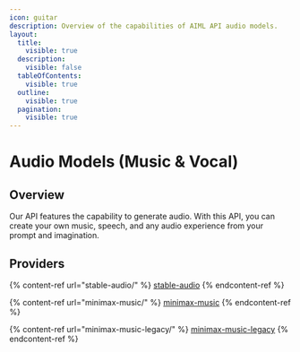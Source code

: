 ```yaml
---
icon: guitar
description: Overview of the capabilities of AIML API audio models.
layout:
  title:
    visible: true
  description:
    visible: false
  tableOfContents:
    visible: true
  outline:
    visible: true
  pagination:
    visible: true
---
```


# Audio Models (Music & Vocal)

## Overview

Our API features the capability to generate audio. With this API, you can create your own music, speech, and any audio experience from your prompt and imagination.

## Providers

{% content-ref url="stable-audio/" %}
[stable-audio](stable-audio/)
{% endcontent-ref %}

{% content-ref url="minimax-music/" %}
[minimax-music](minimax-music/)
{% endcontent-ref %}

{% content-ref url="minimax-music-legacy/" %}
[minimax-music-legacy](minimax-music-legacy/)
{% endcontent-ref %}
